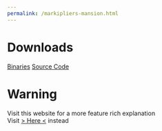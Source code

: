 ```yaml
---
permalink: /markipliers-mansion.html
---
```


# Downloads

[Binaries](https://pikakid98-games.github.io/dl/markipliers-mansion/bin)
[Source Code](https://pikakid98-games.github.io/dl/markipliers-mansion/src)

# Warning
Visit this website for a more feature rich explanation
\
Visit [> Here <](https://pikakid98games.wordpress.com/markipliersmansion) instead